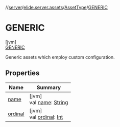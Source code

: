 //[server](../../../../index.md)/[elide.server.assets](../../index.md)/[AssetType](../index.md)/[GENERIC](index.md)

# GENERIC

[jvm]\
[GENERIC](index.md)

Generic assets which employ custom configuration.

## Properties

| Name | Summary |
|---|---|
| [name](../-s-t-y-l-e-s-h-e-e-t/index.md#-372974862%2FProperties%2F-1343588467) | [jvm]<br>val [name](../-s-t-y-l-e-s-h-e-e-t/index.md#-372974862%2FProperties%2F-1343588467): [String](https://kotlinlang.org/api/latest/jvm/stdlib/kotlin/-string/index.html) |
| [ordinal](../-s-t-y-l-e-s-h-e-e-t/index.md#-739389684%2FProperties%2F-1343588467) | [jvm]<br>val [ordinal](../-s-t-y-l-e-s-h-e-e-t/index.md#-739389684%2FProperties%2F-1343588467): [Int](https://kotlinlang.org/api/latest/jvm/stdlib/kotlin/-int/index.html) |
